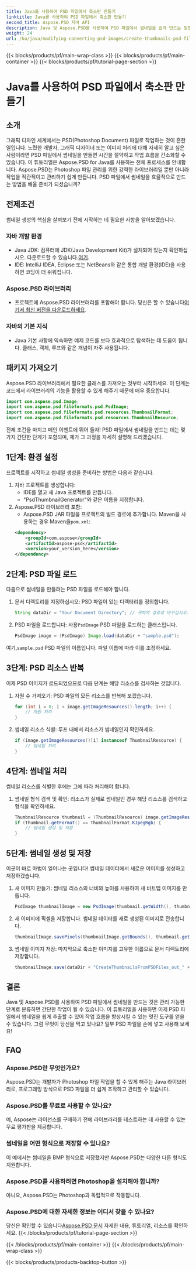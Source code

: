 ```yaml
---
title: Java를 사용하여 PSD 파일에서 축소판 만들기
linktitle: Java를 사용하여 PSD 파일에서 축소판 만들기
second_title: Aspose.PSD 자바 API
description: Java 및 Aspose.PSD를 사용하여 PSD 파일에서 썸네일을 쉽게 만드는 방법을 알아보세요. 원활한 이미지 처리를 위한 단계별 가이드를 따르세요.
weight: 24
url: /ko/java/modifying-converting-psd-images/create-thumbnails-psd-files/
---
```


{{< blocks/products/pf/main-wrap-class >}}
{{< blocks/products/pf/main-container >}}
{{< blocks/products/pf/tutorial-page-section >}}

# Java를 사용하여 PSD 파일에서 축소판 만들기

## 소개
그래픽 디자인 세계에서는 PSD(Photoshop Document) 파일로 작업하는 것이 흔한 일입니다. 노련한 개발자, 그래픽 디자이너 또는 이미지 처리에 대해 자세히 알고 싶은 사람이라면 PSD 파일에서 썸네일을 만들면 시간을 절약하고 작업 흐름을 간소화할 수 있습니다. 이 튜토리얼은 Aspose.PSD for Java를 사용하는 전체 프로세스를 안내합니다. Aspose.PSD는 Photoshop 파일 관리를 위한 강력한 라이브러리일 뿐만 아니라 작업을 직관적이고 관리하기 쉽게 만듭니다. PSD 파일에서 썸네일을 효율적으로 만드는 방법을 배울 준비가 되셨습니까?
## 전제조건
썸네일 생성의 핵심을 살펴보기 전에 시작하는 데 필요한 사항을 알아보겠습니다.
### 자바 개발 환경
-  Java JDK: 컴퓨터에 JDK(Java Development Kit)가 설치되어 있는지 확인하십시오. 다운로드할 수 있습니다.[여기](https://www.oracle.com/java/technologies/javase-jdk11-downloads.html).
- IDE: IntelliJ IDEA, Eclipse 또는 NetBeans와 같은 통합 개발 환경(IDE)을 사용하면 코딩이 더 쉬워집니다.
### Aspose.PSD 라이브러리
- 프로젝트에 Aspose.PSD 라이브러리를 포함해야 합니다. 당신은 할 수 있습니다[여기서 최신 버전을 다운로드하세요](https://releases.aspose.com/psd/java/).
### 자바의 기본 지식
- Java 기본 사항에 익숙하면 예제 코드를 보다 효과적으로 탐색하는 데 도움이 됩니다. 클래스, 객체, 루프와 같은 개념이 자주 사용됩니다.
## 패키지 가져오기
Aspose.PSD 라이브러리에서 필요한 클래스를 가져오는 것부터 시작하세요. 이 단계는 코드에서 라이브러리의 기능을 활용할 수 있게 해주기 때문에 매우 중요합니다.
```java
import com.aspose.psd.Image;
import com.aspose.psd.fileformats.psd.PsdImage;
import com.aspose.psd.fileformats.psd.resources.ThumbnailFormat;
import com.aspose.psd.fileformats.psd.resources.ThumbnailResource;
```
전제 조건을 마치고 메인 이벤트에 뛰어 들자! PSD 파일에서 썸네일을 만드는 데는 몇 가지 간단한 단계가 포함되며, 제가 그 과정을 자세히 설명해 드리겠습니다.
## 1단계: 환경 설정
프로젝트를 시작하고 썸네일 생성을 준비하는 방법은 다음과 같습니다.
1. 자바 프로젝트를 생성합니다:
   - IDE를 열고 새 Java 프로젝트를 만듭니다.
   - "PsdThumbnailGenerator"와 같은 이름을 지정합니다.
2. Aspose.PSD 라이브러리 포함:
   -  Aspose.PSD JAR 파일을 프로젝트의 빌드 경로에 추가합니다. Maven을 사용하는 경우 Maven을`pom.xml`:
     ```xml
     <dependency>
         <groupId>com.aspose</groupId>
         <artifactId>aspose-psd</artifactId>
         <version>your_version_here</version>
     </dependency>
     ```
## 2단계: PSD 파일 로드
다음으로 썸네일을 만들려는 PSD 파일을 로드해야 합니다. 
1. 문서 디렉토리를 지정하십시오:
   PSD 파일이 있는 디렉터리를 정의합니다.
   ```java
   String dataDir = "Your Document Directory"; // 귀하의 경로로 바꾸십시오.
   ```
2. PSD 파일을 로드합니다:
    사용`PsdImage` PSD 파일을 로드하는 클래스입니다.
   ```java
   PsdImage image = (PsdImage) Image.load(dataDir + "sample.psd");
   ```
 여기,`sample.psd` PSD 파일의 이름입니다. 파일 이름에 따라 이를 조정하세요.
## 3단계: PSD 리소스 반복
이제 PSD 이미지가 로드되었으므로 다음 단계는 해당 리소스를 검사하는 것입니다.
1. 자원 수 가져오기:
   PSD 파일의 모든 리소스를 반복해 보겠습니다.
   ```java
   for (int i = 0; i < image.getImageResources().length; i++) {
       // 자원 처리
   }
   ```
   
2. 썸네일 리소스 식별:
   루프 내에서 리소스가 썸네일인지 확인하세요.
   ```java
   if (image.getImageResources()[i] instanceof ThumbnailResource) {
       // 썸네일 처리
   }
   ```
## 4단계: 썸네일 처리
썸네일 리소스를 식별한 후에는 그에 따라 처리해야 합니다.
1. 썸네일 형식 검색 및 확인:
   리소스가 실제로 썸네일인 경우 해당 리소스를 검색하고 형식을 확인하세요.
   ```java
   ThumbnailResource thumbnail = (ThumbnailResource) image.getImageResources()[i];
   if (thumbnail.getFormat() == ThumbnailFormat.KJpegRgb) {
       // 썸네일 생성 및 저장
   }
   ```
## 5단계: 썸네일 생성 및 저장
이곳이 바로 마법이 일어나는 곳입니다! 썸네일 데이터에서 새로운 이미지를 생성하고 저장하겠습니다.
1. 새 이미지 만들기:
   썸네일 리소스의 너비와 높이를 사용하여 새 비트맵 이미지를 만듭니다.
   ```java
   PsdImage thumbnailImage = new PsdImage(thumbnail.getWidth(), thumbnail.getHeight());
   ```
2. 새 이미지에 픽셀을 저장합니다.
   썸네일 데이터를 새로 생성된 이미지로 전송합니다.
   ```java
   thumbnailImage.savePixels(thumbnailImage.getBounds(), thumbnail.getThumbnailData());
   ```
3. 썸네일 이미지 저장:
   마지막으로 축소판 이미지를 고유한 이름으로 문서 디렉토리에 저장합니다.
   ```java
   thumbnailImage.save(dataDir + "CreateThumbnailsFromPSDFiles_out_" + i + ".bmp");
   ```

## 결론
Java 및 Aspose.PSD를 사용하여 PSD 파일에서 썸네일을 만드는 것은 관리 가능한 단계로 분류하면 간단한 작업이 될 수 있습니다. 이 튜토리얼을 사용하면 이제 PSD 파일에서 썸네일을 쉽게 추출할 수 있어 작업 흐름을 향상시킬 수 있는 멋진 도구를 얻을 수 있습니다. 그럼 무엇이 당신을 막고 있나요? 일부 PSD 파일을 손에 넣고 사용해 보세요!
## FAQ
### Aspose.PSD란 무엇인가요?
Aspose.PSD는 개발자가 Photoshop 파일 작업을 할 수 있게 해주는 Java 라이브러리로, 프로그래밍 방식으로 PSD 파일을 더 쉽게 조작하고 관리할 수 있습니다.
### Aspose.PSD를 무료로 사용할 수 있나요?
예, Aspose는 라이선스를 구매하기 전에 라이브러리를 테스트하는 데 사용할 수 있는 무료 평가판을 제공합니다.
### 썸네일을 어떤 형식으로 저장할 수 있나요?
이 예에서는 썸네일을 BMP 형식으로 저장했지만 Aspose.PSD는 다양한 다른 형식도 지원합니다.
### Aspose.PSD를 사용하려면 Photoshop을 설치해야 합니까?
아니요, Aspose.PSD는 Photoshop과 독립적으로 작동합니다.
### Aspose.PSD에 대한 자세한 정보는 어디서 찾을 수 있나요?
 당신은 확인할 수 있습니다[Aspose.PSD 문서](https://reference.aspose.com/psd/java/) 자세한 내용, 튜토리얼, 리소스를 확인하세요.
{{< /blocks/products/pf/tutorial-page-section >}}

{{< /blocks/products/pf/main-container >}}
{{< /blocks/products/pf/main-wrap-class >}}

{{< blocks/products/products-backtop-button >}}

